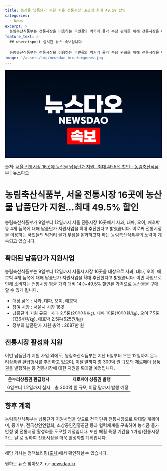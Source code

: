 ```yaml
---
title: 농산물 납품단가 지원 서울 전통시장 16곳에 최대 49.5% 할인
categories:
  - News
excerpt: >
  농림축산식품부는 전통시장을 이용하는 국민들의 먹거리 물가 부담 완화를 위해 전통시장을 대상으로 한 농산물 납…
feature_text: >
  ## whereispost 실시간 뉴스 속보입니다.

  농림축산식품부는 전통시장을 이용하는 국민들의 먹거리 물가 부담 완화를 위해 전통시장을 대상으로 한 농산물 납…
image: '/assets/img/newsdao_breakingnews.jpg'
---
```


![뉴스다오 속보](/assets/img/newsdao_breakingnews.jpg)

<p>출처: <a href="https://newsdao.kr/3552" rel="dofollow">서울 전통시장 16곳에 농산물 납품단가 지원…최대 49.5% 할인 - 농림축산식품부</a> | 뉴스다오</p>

<h1>농림축산식품부, 서울 전통시장 16곳에 농산물 납품단가 지원…최대 49.5% 할인</h1>

<p data-ke-size="size16">농림축산식품부가 9일부터 12일까지 서울 전통시장 16곳에서 사과, 대파, 오이, 애호박 등 4개 품목에 대해 납품단가 지원사업을 확대 추진한다고 밝혔습니다. 이로써 전통시장을 이용하는 국민들의 먹거리 물가 부담을 완화하고자 하는 농림축산식품부의 노력이 계속되고 있습니다.</p>

<h2 data-ke-size="size26">확대된 납품단가 지원사업</h2>

<p data-ke-size="size16">농림축산식품부는 9일부터 12일까지 서울시 시장 16곳을 대상으로 사과, 대파, 오이, 애호박 4개 품목에 대해 납품단가 지원사업을 확대 추진한다고 밝혔습니다. 이번 사업으로 인해 소비자는 전통시장 평균 가격 대비 14.0~49.5% 할인된 가격으로 농산물을 구매할 수 있게 됩니다.</p>

<ul>
  <li>대상 품목 : 사과, 대파, 오이, 애호박</li>
  <li>참여 시장 : 서울시 시장 16곳</li>
  <li>납품단가 지원 규모 : 사과 2.5톤(2000원/㎏), 대파 10톤(1000원/㎏), 오이 7.5톤(1364원/㎏), 애호박 2.5톤(625원/㎏)</li>
  <li>정부의 납품단가 지원 총액 : 2687만 원</li>
</ul>

<h2 data-ke-size="size26">전통시장 활성화 지원</h2>

<p data-ke-size="size16">이번 납품단가 지원 사업 외에도, 농림축산식품부는 지난 6일부터 오는 12일까지 온누리상품권 환급행사를 추진하고 있으며, 이달 말까지 총 300억 원 규모의 제로페이 상품권을 발행하는 등 전통시장에 대한 지원을 확대할 예정입니다.</p>

<table>
  <tr>
    <td style="text-align: center; height: 17px;"><b>온누리상품권 환급행사</b></td>
    <td style="text-align: center; height: 17px;"><b>제로페이 상품권 발행</b></td>
  </tr>
  <tr>
    <td style="text-align: center; height: 17px;">6일부터 12일까지 실시</td>
    <td style="text-align: center; height: 17px;">총 300억 원 규모, 이달 말까지 발행 예정</td>
  </tr>
</table>

<h2 data-ke-size="size26">향후 계획</h2>

<p data-ke-size="size16">농림축산식품부는 납품단가 지원사업을 앞으로 전국 단위 전통시장으로 확대할 계획이며, 중기부, 전국상인연합회, 소상공인진흥공단 등과 협력체계를 구축하여 농식품 물가 안정 및 전통시장 활성화를 도모할 예정입니다. 또한 매월 특정 기간을 ‘(가칭)전통시장 가는 날’로 정하여 전통시장을 더욱 활성화할 계획입니다.</p>

<hr>

<p data-ke-size="size16">해당 기사는 정책브리핑(<a href="https://newsdao.kr/3552">출처</a>)에서 확인하실 수 있습니다.</p> 

원하는 뉴스 찾아보기 👉 <a href="https://newsdao.kr" rel="dofollow">newsdao.kr</a>


